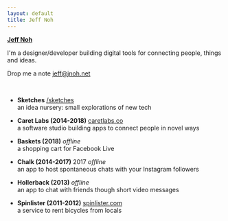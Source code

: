 ```yaml
---
layout: default
title: Jeff Noh
---
```


**[Jeff Noh](/)**  

I'm a designer/developer building digital tools for connecting people, things and ideas.

Drop me a note [jeff@jnoh.net](mailto:jeff@jnoh.net)

<br />

* **Sketches** [/sketches](/sketches)   
  an idea nursery: small explorations of new tech

* **Caret Labs (2014-2018)** [caretlabs.co](https://www.caretlabs.co)   
  a software studio building apps to connect people in novel ways

* **Baskets (2018)**  <i>offline</i>  
  a shopping cart for Facebook Live

* **Chalk (2014-2017)** 2017 <i>offline</i>  
  an app to host spontaneous chats with your Instagram followers

* **Hollerback (2013)** <i>offline</i>  
  an app to chat with friends though short video messages

* **Spinlister (2011-2012)** [spinlister.com](https://spinlister.com)  
  a service to rent bicycles from locals
